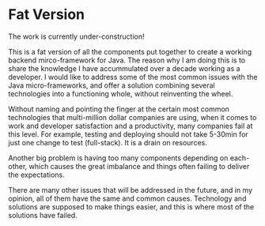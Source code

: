 # Fat Version

The work is currently under-construction!

This is a fat version of all the components put together to create a working backend mirco-framework for Java.
The reason why I am doing this is to share the knowledge I have accummulated over a decade working as a developer. I would like to address some of the most common issues with the Java micro-frameworks, and offer a solution combining several technologies into a functioning whole, without reinventing the wheel.

Without naming and pointing the finger at the certain most common technologies that multi-million dollar companies are using, when it comes to work and developer satisfaction and a productivity, many companies fail at this level. For example, testing and deploying should not take 5-30min for just one change to test (full-stack). It is a drain on resources.

Another big problem is having too many components depending on each-other, which causes the great imbalance and things often failing to deliver the expectations. 

There are many other issues that will be addressed in the future, and in my opinion, all of them have the same and common causes. Technology and solutions are supposed to make things easier, and this is where most of the solutions have failed.
